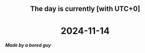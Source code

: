 <h2 align=center>The day is currently [with UTC+0]</h2>
<h1 align=center><!--TIME BEGIN-->2024-11-14<!--TIME END--></h1>
<h5>Made by a bored guy</h5>
